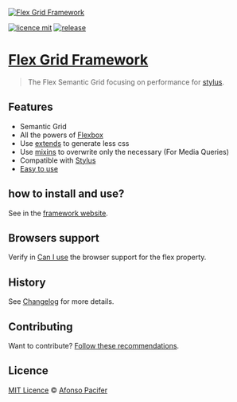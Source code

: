 [<img src="https://rawgit.com/afonsopacifer/flex-grid-framework/master/readme-cover.svg" alt="Flex Grid Framework">](http://flexgridframework.com/)

[![licence mit](https://img.shields.io/badge/licence-MIT-yellow.svg)](https://github.com/afonsopacifer/flex-grid-framework/blob/master/licence.md)
[![release](https://img.shields.io/badge/release-v1.0.0-yellow.svg)](https://github.com/afonsopacifer/flex-grid-framework/archive/1.0.0.zip)

# [Flex Grid Framework](http://flexgridframework.com/)

> The Flex Semantic Grid focusing on performance for [stylus](https://learnboost.github.io/stylus/).

## Features

- Semantic Grid
- All the powers of [Flexbox](https://github.com/afonsopacifer/awesome-flexbox)
- Use [extends](https://css-tricks.com/the-extend-concept/) to generate less css
- Use [mixins](https://learnboost.github.io/stylus/docs/mixins.html) to overwrite only the necessary (For Media Queries)
- Compatible with [Stylus](https://learnboost.github.io/stylus/)
- [Easy to use](http://flexgridframework.com/)

## how to install and use?
See in the [framework website](http://flexgridframework.com/).

## Browsers support
Verify in [Can I use](http://caniuse.com/#search=flexbox) the browser support for the flex property.

## History
See [Changelog](changelog.md) for more details.

## Contributing
Want to contribute? [Follow these recommendations](https://github.com/afonsopacifer/flex-grid-framework/blob/master/contributing.md).

## Licence
[MIT Licence](https://github.com/afonsopacifer/flex-grid-framework/blob/master/licence.md) © [Afonso Pacifer](http://afonsopacifer.com/)

